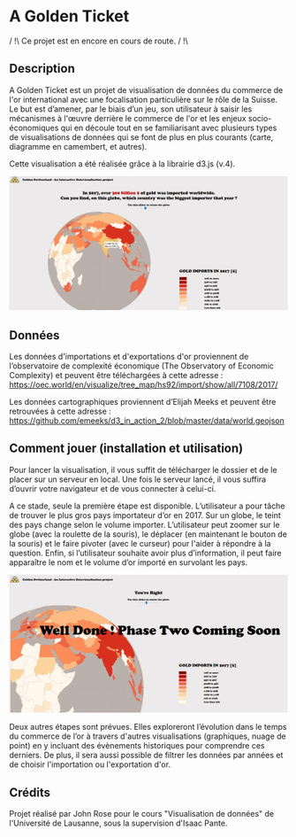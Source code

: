 # A Golden Ticket
/ !\ Ce projet est en encore en cours de route. / !\

## Description
A Golden Ticket est un projet de visualisation de données du commerce de l'or international avec une focalisation particulière sur le rôle de la Suisse. Le but est d’amener, par le biais d’un jeu, son utilisateur à saisir les mécanismes à l'œuvre derrière le commerce de l'or et les enjeux socio-économiques qui en découle tout en se familiarisant avec plusieurs types de visualisations de données qui se font de plus en plus courants (carte, diagramme en camembert, et autres).
 
Cette visualisation a été réalisée grâce à la librairie d3.js (v.4). 

![Illustration 1 - GoldImportsByCountry](illustration/GoldenTicket_01.png?raw=true "Title")


## Données
Les données d'importations et d'exportations d'or proviennent de l’observatoire de complexité économique (The Observatory of Economic Complexity) et peuvent être téléchargées à cette adresse :
https://oec.world/en/visualize/tree_map/hs92/import/show/all/7108/2017/

Les données cartographiques proviennent d’Elijah Meeks et peuvent être retrouvées à cette adresse :
https://github.com/emeeks/d3_in_action_2/blob/master/data/world.geojson

## Comment jouer (installation et utilisation)
Pour lancer la visualisation, il vous suffit de télécharger le dossier et de le placer sur un serveur en local. Une fois le serveur lancé, il vous suffira d’ouvrir votre navigateur et de vous connecter à celui-ci.

A ce stade, seule la première étape est disponible. L’utilisateur a pour tâche de trouver le plus gros pays importateur d’or en 2017. Sur un globe, le teint des pays change selon le volume importer. L’utilisateur peut zoomer sur le globe (avec la roulette de la souris),  le déplacer (en maintenant le bouton de la souris) et le faire pivoter (avec le curseur) pour l'aider à répondre à la question. Enfin, si l’utilisateur souhaite avoir plus d’information, il peut faire apparaître le nom et le volume d’or importé en survolant les pays.

![Illustration 2 - GoldImportsByCountryEnd](illustration/GoldenTicket_02.png?raw=true "Title")

Deux autres étapes sont prévues. Elles exploreront l’évolution dans le temps du commerce de l’or à travers d'autres visualisations (graphiques, nuage de point) en y incluant des évènements historiques pour comprendre ces derniers. De plus, il sera aussi possible de filtrer les données par années et de choisir l'importation ou l'exportation d'or.

## Crédits
Projet réalisé par John Rose pour le cours "Visualisation de données" de l'Université de Lausanne, sous la supervision d'Isaac Pante.

